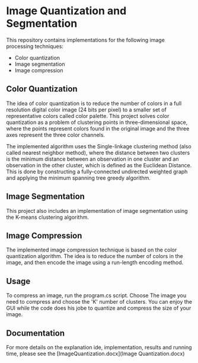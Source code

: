 # Image Quantization and Segmentation

This repository contains implementations for the following image processing techniques:
- Color quantization
- Image segmentation
- Image compression

## Color Quantization

The idea of color quantization is to reduce the number of colors in a full resolution digital color image (24 bits per pixel) to a smaller set of representative colors called color palette. This project solves color quantization as a problem of clustering points in three-dimensional space, where the points represent colors found in the original image and the three axes represent the three color channels.

The implemented algorithm uses the Single-linkage clustering method (also called nearest neighbor method), where the distance between two clusters is the minimum distance between an observation in one cluster and an observation in the other cluster, which is defined as the Euclidean Distance. This is done by constructing a fully-connected undirected weighted graph and applying the minimum spanning tree greedy algorithm.

## Image Segmentation

This project also includes an implementation of image segmentation using the K-means clustering algorithm.

## Image Compression

The implemented image compression technique is based on the color quantization algorithm. The idea is to reduce the number of colors in the image, and then encode the image using a run-length encoding method.

## Usage

To compress an image, run the program.cs script. Choose The image you need to compress and choose the 'K' number of clusters. You can enjoy the GUI while the code does his jobe to quantize and compress the size of your image.

## Documentation

For more details on the explanation ide, implementation, results and running time, please see the [ImageQuantization.docx](Image Quantization.docx)
